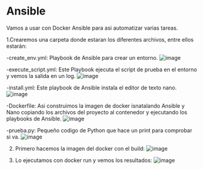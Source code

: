 # Ansible

Vamos a usar con Docker Ansible para asi automatizar varias tareas.

  1.Crearemos una carpeta donde estaran los diferentes archivos, entre ellos estarán: 
  
  -create_env.yml: Playbook de Ansible para crear un entorno.
  ![image](https://github.com/fmartingv/Ansible/assets/120713266/e49d0f27-f81a-41dc-ab42-7842f5d58776)

  -execute_script.yml: Este Playbook ejecuta el script de prueba en el entorno y vemos la salida en un log.
  ![image](https://github.com/fmartingv/Ansible/assets/120713266/d6397f13-5dc7-4299-a7b5-d485b078951e)

  -install.yml: Este playbook de Ansible instala el editor de texto nano.
  ![image](https://github.com/fmartingv/Ansible/assets/120713266/d7f6bcd2-8833-4570-a8be-9f705f63b463)

  -Dockerfile: Asi construimos la imagen de docker isnatalando Ansible y Nano copiando los archivos del proyecto al contenedor y ejecutando los playbooks de Ansible.
   ![image](https://github.com/fmartingv/Ansible/assets/120713266/323bd107-6705-4e82-9b5d-ed51c12f6cf5)

  -prueba.py: Pequeño codigo de Python que hace un print para comprobar si va.
   ![image](https://github.com/fmartingv/Ansible/assets/120713266/a804f2bf-0db2-41ef-a4e5-a80b0d2201ac)

  2. Primero hacemos la imagen del docker con el build:
   ![image](https://github.com/fmartingv/Ansible/assets/120713266/5adcbb3c-ab24-4c8a-abd6-a15a6bf43409)

  3. Lo ejecutamos con docker run y vemos los resultados:
   ![image](https://github.com/fmartingv/Ansible/assets/120713266/57fc9536-1aab-48db-a57d-d97953f1e030)
